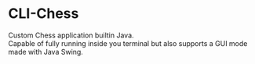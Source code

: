 # CLI-Chess
Custom Chess application builtin Java. \
Capable of fully running inside you terminal but also supports a GUI mode
made with Java Swing.
